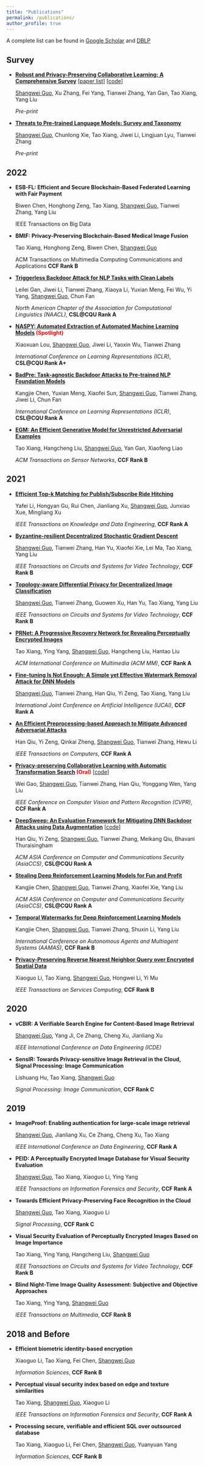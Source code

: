 ```yaml
---
title: "Publications"
permalink: /publications/
author_profile: true
---
```


A complete list can be found in [Google Scholar](https://scholar.google.com/citations?user=wQrVkBYAAAAJ) and [DBLP](https://dblp.uni-trier.de/pid/176/6479.html)


## Survey

* **[Robust and Privacy-Preserving Collaborative Learning: A Comprehensive Survey](https://arxiv.org/abs/2112.10183)** [[paper list](https://github.com/csl-cqu/awesome-secure-collebrative-learning-papers)] [[code](https://github.com/csl-cqu/Roubst-and-Privacy-preserving-Federated-Learning-System)]

  <u>Shangwei Guo</u>, Xu Zhang, Fei Yang, Tianwei Zhang, Yan Gan, Tao Xiang, Yang Liu

  *Pre-print*

* **[Threats to Pre-trained Language Models: Survey and Taxonomy](https://arxiv.org/abs/2202.06862)**

  <u>Shangwei Guo</u>, Chunlong Xie, Tao Xiang, Jiwei Li, Lingjuan Lyu, Tianwei Zhang

  *Pre-print*

## 2022

* **ESB-FL: Efficient and Secure Blockchain-Based Federated Learning with Fair Payment**

  Biwen Chen, Honghong Zeng, Tao Xiang, <u>Shangwei Guo</u>, Tianwei Zhang, Yang Liu

  IEEE Transactions on Big Data

* **BMIF: Privacy-Preserving Blockchain-Based Medical Image Fusion**

  Tao Xiang, Honghong Zeng, Biwen Chen, <u>Shangwei Guo</u>

  ACM Transactions on Multimedia Computing Communications and Applications **CCF Rank B**

* **[Triggerless Backdoor Attack for NLP Tasks with Clean Labels](https://arxiv.org/abs/2112.10183)**

  Leilei Gan, Jiwei Li, Tianwei Zhang, Xiaoya Li, Yuxian Meng, Fei Wu, Yi Yang, <u>Shangwei Guo</u>, Chun Fan

  *North American Chapter of the Association for Computational Linguistics (NAACL)*, **CSL@CQU Rank A**

* **[NASPY: Automated Extraction of Automated Machine Learning Models](https://openreview.net/forum?id=KhLK0sHMgXK)<font  color=red > (Spotlight)</font>**

  Xiaoxuan Lou, <u>Shangwei Guo</u>, Jiwei Li, Yaoxin Wu, Tianwei Zhang

  *International Conference on Learning Representations (ICLR)*, **CSL@CQU Rank A+**

* **[BadPre: Task-agnostic Backdoor Attacks to Pre-trained NLP Foundation Models](https://arxiv.org/abs/2110.02467)**

  Kangjie Chen, Yuxian Meng, Xiaofei Sun, <u>Shangwei Guo</u>, Tianwei Zhang, Jiwei Li, Chun Fan

  *International Conference on Learning Representations (ICLR)*, **CSL@CQU Rank A**

* **[EGM: An Efficient Generative Model for Unrestricted Adversarial Examples](https://dl.acm.org/doi/abs/10.1145/3511893)**

  Tao Xiang, Hangcheng Liu, <u>Shangwei Guo</u>, Yan Gan, Xiaofeng Liao

  *ACM Transactions on Sensor Networks*, **CCF Rank B**

## 2021

* **[Efficient Top-k Matching for Publish/Subscribe Ride Hitching](https://doi.org/10.1109/TKDE.2021.3124232)**

  Yafei Li, Hongyan Gu, Rui Chen, Jianliang Xu, <u>Shangwei Guo</u>, Junxiao Xue, Mingliang Xu

  *IEEE Transactions on Knowledge and Data Engineering*,  **CCF Rank A**

* **[Byzantine-resilient Decentralized Stochastic Gradient Descent](https://arxiv.org/abs/2002.08569)**

  <u>Shangwei Guo</u>, Tianwei Zhang, Han Yu,  Xiaofei Xie, Lei Ma, Tao Xiang, Yang Liu

  *IEEE Transactions on Circuits and Systems for Video Technology*,  **CCF Rank B**

* **[Topology-aware Differential Privacy for Decentralized Image Classification](https://arxiv.org/abs/2006.07817)**

  <u>Shangwei Guo</u>, Tianwei Zhang, Guowen Xu, Han Yu, Tao Xiang, Yang Liu

  *IEEE Transactions on Circuits and Systems for Video Technology*,  **CCF Rank B**

* **[PRNet: A Progressive Recovery Network for Revealing Perceptually Encrypted Images](https://doi.org/10.1145/3474085.3475517)**

  Tao Xiang, Ying Yang, <u>Shangwei Guo</u>, Hangcheng Liu, Hantao Liu

  *ACM International Conference on Multimedia (ACM MM)*,  **CCF Rank A**

* **[Fine-tuning Is Not Enough: A Simple yet Effective Watermark Removal Attack for DNN Models](https://arxiv.org/abs/2009.08697)**

  <u>Shangwei Guo</u>, Tianwei Zhang, Han Qiu, Yi Zeng, Tao Xiang, Yang Liu

  *International Joint Conference on Artificial Intelligence (IJCAI)*,  **CCF Rank A**

* **[An Efficient Preprocessing-based Approach to Mitigate Advanced Adversarial Attacks](https://doi.org/10.1109/TC.2021.3076826)**

  Han Qiu, Yi Zeng, Qinkai Zheng, <u>Shangwei Guo</u>, Tianwei Zhang, Hewu Li

  *IEEE Transactions on Computers*,  **CCF Rank A**

* **[Privacy-preserving Collaborative Learning with Automatic Transformation Search](https://arxiv.org/abs/2011.12505)<font  color=red > (Oral)</font>** [[code](https://github.com/gaow0007/ATSPrivacy)]

  Wei Gao, <u>Shangwei Guo</u>, Tianwei Zhang, Han Qiu, Yonggang Wen, Yang Liu

  *IEEE Conference on Computer Vision and Pattern Recognition (CVPR)*,  **CCF Rank A**

* **[DeepSweep: An Evaluation Framework for Mitigating DNN Backdoor Attacks using Data Augmentation](https://arxiv.org/abs/2012.07006)** [[code](https://github.com/YiZeng623/DeepSweep)]

  Han Qiu, Yi Zeng, <u>Shangwei Guo</u>, Tianwei Zhang, Meikang Qiu, Bhavani Thuraisingham

  *ACM ASIA Conference on Computer and Communications Security (AsiaCCS)*, **CSL@CQU Rank A**

* **[Stealing Deep Reinforcement Learning Models for Fun and Profit](https://arxiv.org/abs/2006.05032)**

  Kangjie Chen, <u>Shangwei Guo</u>, Tianwei Zhang, Xiaofei Xie, Yang Liu

  *ACM ASIA Conference on Computer and Communications Security (AsiaCCS)*, **CSL@CQU Rank A**

* **[Temporal Watermarks for Deep Reinforcement Learning Models](https://personal.ntu.edu.sg/tianwei.zhang/paper/aamas2021.pdf)**

  Kangjie Chen, <u>Shangwei Guo</u>, Tianwei Zhang, Shuxin Li, Yang Liu

  *International Conference on Autonomous Agents and Multiagent Systems (AAMAS)*,  **CCF Rank B**

* **[Privacy-Preserving Reverse Nearest Neighbor Query over Encrypted Spatial Data](https://doi.org/10.1109/TSC.2021.3065356)**

  Xiaoguo Li, Tao Xiang,  <u>Shangwei Guo</u>, Hongwei Li, Yi Mu

  *IEEE Transactions on Services Computing*,  **CCF Rank B**

## 2020

* **vCBIR: A Verifiable Search Engine for Content-Based Image Retrieval**

  <u>Shangwei Guo</u>, Yang Ji, Ce Zhang, Cheng Xu, Jianliang Xu

  *IEEE International Conference on Data Engineering (ICDE)*

* **SensIR: Towards Privacy-sensitive Image Retrieval in the Cloud, Signal Processing: Image Communication**

  Lishuang Hu, Tao Xiang, <u>Shangwei Guo</u>

  *Signal Processing: Image Communication*,  **CCF Rank C**

## 2019

* **ImageProof: Enabling authentication for large-scale image retrieval**

  <u>Shangwei Guo</u>, Jianliang Xu, Ce Zhang, Cheng Xu, Tao Xiang

  *IEEE International Conference on Data Engineering*,  **CCF Rank A**

* **PEID: A Perceptually Encrypted Image Database for Visual Security Evaluation**

  <u>Shangwei Guo</u>, Tao Xiang, Xiaoguo Li, Ying Yang

  *IEEE Transactions on Information Forensics and Security*,   **CCF Rank A**

* **Towards Efficient Privacy-Preserving Face Recognition in the Cloud**

  <u>Shangwei Guo</u>, Tao Xiang, Xiaoguo Li

  *Signal Processing*,  **CCF Rank C**

* **Visual Security Evaluation of Perceptually Encrypted Images Based on Image Importance**

  Tao Xiang, Ying Yang, Hangcheng Liu, <u>Shangwei Guo</u>

  *IEEE Transactions on Circuits and Systems for Video Technology*,  **CCF Rank B**

* **Blind Night-Time Image Quality Assessment: Subjective and Objective Approaches**

  Tao Xiang, Ying Yang, <u>Shangwei Guo</u>

  *IEEE Transactions on Multimedia*,  **CCF Rank B**

## 2018 and Before

* **Efficient biometric identity-based encryption**

  Xiaoguo Li, Tao Xiang, Fei Chen, <u>Shangwei Guo</u>

  *Information Sciences*,  **CCF Rank B**

* **Perceptual visual security index based on edge and texture similarities**

  Tao Xiang, <u>Shangwei Guo</u>, Xiaoguo Li

  *IEEE Transactions on Information Forensics and Security*, **CCF Rank A**

* **Processing secure, verifiable and efficient SQL over outsourced database**

  Tao Xiang, Xiaoguo Li, Fei Chen, <u>Shangwei Guo</u>, Yuanyuan Yang

  *Information Sciences*,  **CCF Rank B**
